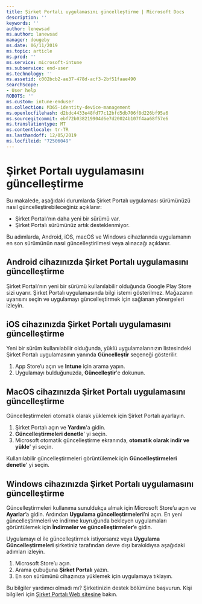 ```yaml
---
title: Şirket Portalı uygulamasını güncelleştirme | Microsoft Docs
description: ''
keywords: ''
author: lenewsad
ms.author: lanewsad
manager: dougeby
ms.date: 06/11/2019
ms.topic: article
ms.prod: ''
ms.service: microsoft-intune
ms.subservice: end-user
ms.technology: ''
ms.assetid: c002bcb2-ae37-478d-acf3-2bf51faae490
searchScope:
- User help
ROBOTS: ''
ms.custom: intune-enduser
ms.collection: M365-identity-device-management
ms.openlocfilehash: d2bdc4433e48fd77c12bfd5db706f8d226bf95a6
ms.sourcegitcommit: ebf72b038219904d6e7d20024b107f4aa68f57e6
ms.translationtype: MT
ms.contentlocale: tr-TR
ms.lasthandoff: 12/05/2019
ms.locfileid: "72506049"
---
```

# <a name="how-to-update-the-company-portal-app"></a>Şirket Portalı uygulamasını güncelleştirme

Bu makalede, aşağıdaki durumlarda Şirket Portalı uygulaması sürümünüzü nasıl güncelleştirebileceğiniz açıklanır:  
* Şirket Portalı’nın daha yeni bir sürümü var.
* Şirket Portalı sürümünüz artık desteklenmiyor.

Bu adımlarda, Android, iOS, macOS ve Windows cihazlarında uygulamanın en son sürümünün nasıl güncelleştirilmesi veya alınacağı açıklanır.    

## <a name="update-the-company-portal-app-on-your-android-device"></a>Android cihazınızda Şirket Portalı uygulamasını güncelleştirme  

Şirket Portalı’nın yeni bir sürümü kullanılabilir olduğunda Google Play Store sizi uyarır. Şirket Portalı uygulamasında bilgi istemi gösterilmez. Mağazanın uyarısını seçin ve uygulamayı güncelleştirmek için sağlanan yönergeleri izleyin. 

## <a name="update-the-company-portal-app-on-your-ios-device"></a>iOS cihazınızda Şirket Portalı uygulamasını güncelleştirme  

Yeni bir sürüm kullanılabilir olduğunda, yüklü uygulamalarınızın listesindeki Şirket Portalı uygulamasının yanında **Güncelleştir** seçeneği gösterilir.  

1. App Store’u açın ve **Intune** için arama yapın.  
2. Uygulamayı bulduğunuzda, **Güncelleştir**'e dokunun.  

## <a name="update-the-company-portal-app-on-your-macos-device"></a>MacOS cihazınızda Şirket Portalı uygulamasını güncelleştirme

Güncelleştirmeleri otomatik olarak yüklemek için Şirket Portalı ayarlayın. 

1. Şirket Portalı açın ve **Yardım**'a gidin. 
2. **Güncelleştirmeleri denetle**' yi seçin. 
3. Microsoft otomatik güncelleştirme ekranında, **otomatik olarak indir ve yükle**' yi seçin. 

Kullanılabilir güncelleştirmeleri görüntülemek için **Güncelleştirmeleri denetle**' yi seçin.  

## <a name="update-the-company-portal-app-on-your-windows-device"></a>Windows cihazınızda Şirket Portalı uygulamasını güncelleştirme
Güncelleştirmeleri kullanıma sunuldukça almak için Microsoft Store’u açın ve **Ayarlar**’a gidin. Ardından **Uygulama güncelleştirmeleri**’ni açın. En yeni güncelleştirmeleri ve indirme kuyruğunda bekleyen uygulamaları görüntülemek için **İndirmeler ve güncelleştirmeler**’e gidin.  

Uygulamayı el ile güncelleştirmek istiyorsanız veya **Uygulama Güncelleştirmeleri** şirketiniz tarafından devre dışı bırakıldıysa aşağıdaki adımları izleyin.  
1. Microsoft Store’u açın.
2. Arama çubuğuna **Şirket Portalı** yazın.
3. En son sürümünü cihazınıza yüklemek için uygulamaya tıklayın. 


Bu bilgiler yardımcı olmadı mı? Şirketinizin destek bölümüne başvurun. Kişi bilgileri için [Şirket Portalı Web sitesine](https://go.microsoft.com/fwlink/?linkid=2010980) bakın.
